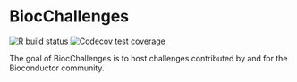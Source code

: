 
# BiocChallenges

<!-- badges: start -->
[![R build status](https://github.com/kevinrue/BiocChallenges2/workflows/build_check_deploy/badge.svg)](https://github.com/kevinrue/BiocChallenges2/actions)
[![Codecov test coverage](https://codecov.io/gh/kevinrue/BiocChallenges2/branch/main/graph/badge.svg)](https://codecov.io/gh/kevinrue/BiocChallenges2?branch=main)
<!-- badges: end -->

The goal of BiocChallenges is to host challenges contributed by and for the Bioconductor community.


